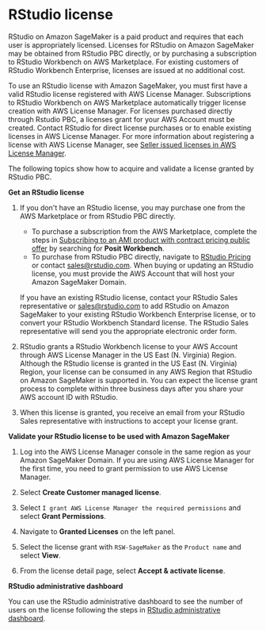 # RStudio license<a name="rstudio-license"></a>

RStudio on Amazon SageMaker is a paid product and requires that each user is appropriately licensed\. Licenses for RStudio on Amazon SageMaker may be obtained from RStudio PBC directly, or by purchasing a subscription to RStudio Workbench on AWS Marketplace\. For existing customers of RStudio Workbench Enterprise, licenses are issued at no additional cost\. 

To use an RStudio license with Amazon SageMaker, you must first have a valid RStudio license registered with AWS License Manager\. Subscriptions to RStudio Workbench on AWS Marketplace automatically trigger license creation with AWS License Manager\. For licenses purchased directly through Rstudio PBC, a licenses grant for your AWS Account must be created\. Contact RStudio for direct license purchases or to enable existing licenses in AWS License Manager\. For more information about registering a license with AWS License Manager, see [Seller issued licenses in AWS License Manager](https://docs.aws.amazon.com/license-manager/latest/userguide/seller-issued-licenses.html)\. 

The following topics show how to acquire and validate a license granted by RStudio PBC\.

 **Get an RStudio license** 

1. If you don't have an RStudio license, you may purchase one from the AWS Marketplace or from RStudio PBC directly\.
   + To purchase a subscription from the AWS Marketplace, complete the steps in [Subscribing to an AMI product with contract pricing public offer](https://docs.aws.amazon.com/marketplace/latest/buyerguide/buyer-ami-contracts.html#sub-public-AMI-contract) by searching for **Posit Workbench**\.
   + To purchase from RStudio PBC directly, navigate to [RStudio Pricing](https://www.rstudio.com/pricing/) or contact [sales@rstudio\.com](mailto:sales@rstudio.com)\. When buying or updating an RStudio license, you must provide the AWS Account that will host your Amazon SageMaker Domain\. 

   If you have an existing RStudio license, contact your RStudio Sales representative or [sales@rstudio\.com](mailto:sales@rstudio.com) to add RStudio on Amazon SageMaker to your existing RStudio Workbench Enterprise license, or to convert your RStudio Workbench Standard license\. The RStudio Sales representative will send you the appropriate electronic order form\.

1. RStudio grants a RStudio Workbench license to your AWS Account through AWS License Manager in the US East \(N\. Virginia\) Region\. Although the RStudio license is granted in the US East \(N\. Virginia\) Region, your license can be consumed in any AWS Region that RStudio on Amazon SageMaker is supported in\. You can expect the license grant process to complete within three business days after you share your AWS account ID with RStudio\.

1. When this license is granted, you receive an email from your RStudio Sales representative with instructions to accept your license grant\.

 **Validate your RStudio license to be used with Amazon SageMaker** 

1. Log into the AWS License Manager console in the same region as your Amazon SageMaker Domain\. If you are using AWS License Manager for the first time, you need to grant permission to use AWS License Manager\. 

1.  Select **Create Customer managed license**\. 

1.  Select `I grant AWS License Manager the required permissions` and select **Grant Permissions**\. 

1. Navigate to **Granted Licenses** on the left panel\. 

1. Select the license grant with `RSW-SageMaker` as the `Product name` and select **View**\.

1. From the license detail page, select **Accept & activate license**\. 

 **RStudio administrative dashboard** 

You can use the RStudio administrative dashboard to see the number of users on the license following the steps in [RStudio administrative dashboard](rstudio-admin.md)\.